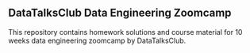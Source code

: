 ## DataTalksClub Data Engineering Zoomcamp
This repository contains homework solutions and course material for 10 weeks data engineering zoomcamp by DataTalksClub.